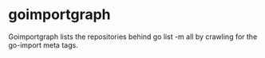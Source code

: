 # goimportgraph
Goimportgraph lists the repositories behind go list -m all by crawling for the go-import meta tags.

